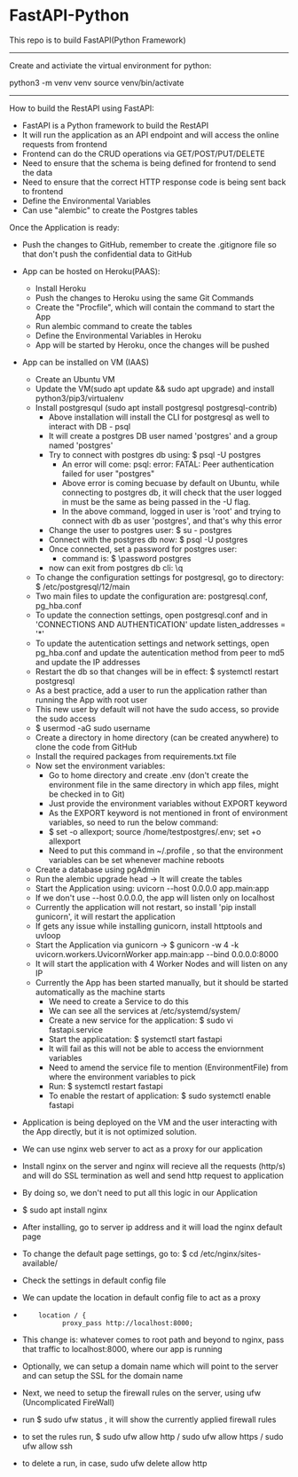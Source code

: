 # FastAPI-Python

This repo is to build FastAPI(Python Framework)

---

Create and activiate the virtual environment for python:

python3 -m venv venv
source venv/bin/activate

---

How to build the RestAPI using FastAPI:

- FastAPI is a Python framework to build the RestAPI
- It will run the application as an API endpoint and will access the online requests from frontend
- Frontend can do the CRUD operations via GET/POST/PUT/DELETE
- Need to ensure that the schema is being defined for frontend to send the data
- Need to ensure that the correct HTTP response code is being sent back to frontend
- Define the Environmental Variables
- Can use "alembic" to create the Postgres tables

Once the Application is ready:

- Push the changes to GitHub, remember to create the .gitignore file so that don't push the confidential data to GitHub
- App can be hosted on Heroku(PAAS):

  - Install Heroku
  - Push the changes to Heroku using the same Git Commands
  - Create the "Procfile", which will contain the command to start the App
  - Run alembic command to create the tables
  - Define the Environmental Variables in Heroku
  - App will be started by Heroku, once the changes will be pushed

- App can be installed on VM (IAAS)

  - Create an Ubuntu VM
  - Update the VM(sudo apt update && sudo apt upgrade) and install python3/pip3/virtualenv
  - Install postgresqul (sudo apt install postgresql postgresql-contrib)
    - Above installation will install the CLI for postgresql as well to interact with DB - psql
    - It will create a postgres DB user named 'postgres' and a group named 'postgres'
    - Try to connect with postgres db using: $ psql -U postgres
      - An error will come: psql: error: FATAL: Peer authentication failed for user "postgres"
      - Above error is coming becuase by default on Ubuntu, while connecting to postgres db, it will check that the user logged in
        must be the same as being passed in the -U flag.
      - In the above command, logged in user is 'root' and trying to connect with db as user 'postgres', and that's why this error
    - Change the user to postgres user: $ su - postgres
    - Connect with the postgres db now: $ psql -U postgres
    - Once connected, set a password for postgres user:
      - command is: $ \password postgres
    - now can exit from postgres db cli: \q
  - To change the configuration settings for postgresql, go to directory: $ /etc/postgresql/12/main
  - Two main files to update the configuration are: postgresql.conf, pg_hba.conf
  - To update the connection settings, open postgresql.conf and in 'CONNECTIONS AND AUTHENTICATION' update listen_addresses = '\*'
  - To update the autentication settings and network settings, open pg_hba.conf and update the autentication method from peer to md5 and update the IP addresses
  - Restart the db so that changes will be in effect: $ systemctl restart postgresql
  - As a best practice, add a user to run the application rather than running the App with root user
  - This new user by default will not have the sudo access, so provide the sudo access
  - $ usermod -aG sudo username
  - Create a directory in home directory (can be created anywhere) to clone the code from GitHub
  - Install the required packages from requirements.txt file
  - Now set the environment variables:
    - Go to home directory and create .env (don't create the environment file in the same directory in which app files, might be checked in to Git)
    - Just provide the environment variables without EXPORT keyword
    - As the EXPORT keyword is not mentioned in front of environment variables, so need to run the below command:
    - $ set -o allexport; source /home/testpostgres/.env; set +o allexport
    - Need to put this command in ~/.profile , so that the environment variables can be set whenever machine reboots
  - Create a database using pgAdmin
  - Run the alembic upgrade head -> It will create the tables
  - Start the Application using: uvicorn --host 0.0.0.0 app.main:app
  - If we don't use --host 0.0.0.0, the app will listen only on localhost
  - Currently the application will not restart, so install 'pip install gunicorn', it will restart the application
  - If gets any issue while installing gunicorn, install httptools and uvloop
  - Start the Application via gunicorn -> $ gunicorn -w 4 -k uvicorn.workers.UvicornWorker app.main:app --bind 0.0.0.0:8000
  - It will start the application with 4 Worker Nodes and will listen on any IP
  - Currently the App has been started manually, but it should be started automatically as the machine starts
    - We need to create a Service to do this
    - We can see all the services at /etc/systemd/system/
    - Create a new service for the application: $ sudo vi fastapi.service
    - Start the applicatation: $ systemctl start fastapi
    - It will fail as this will not be able to access the enviornment variables
    - Need to amend the service file to mention (EnvironmentFile) from where the environment variables to pick
    - Run: $ systemctl restart fastapi
    - To enable the restart of application: $ sudo systemctl enable fastapi

- Application is being deployed on the VM and the user interacting with the App directly, but it is not optimized solution.
- We can use nginx web server to act as a proxy for our application
- Install nginx on the server and nginx will recieve all the requests (http/s) and will do SSL termination as well and send http request to application
- By doing so, we don't need to put all this logic in our Application
- $ sudo apt install nginx
- After installing, go to server ip address and it will load the nginx default page
- To change the default page settings, go to: $ cd /etc/nginx/sites-available/
- Check the settings in default config file
- We can update the location in default config file to act as a proxy
-         location / {
                proxy_pass http://localhost:8000;
- This change is: whatever comes to root path and beyond to nginx, pass that traffic to localhost:8000, where our app is running
- Optionally, we can setup a domain name which will point to the server and can setup the SSL for the domain name
- Next, we need to setup the firewall rules on the server, using ufw (Uncomplicated FireWall)
- run $ sudo ufw status , it will show the currently applied firewall rules
- to set the rules run, $ sudo ufw allow http / sudo ufw allow https / sudo ufw allow ssh
- to delete a run, in case, sudo ufw delete allow http
